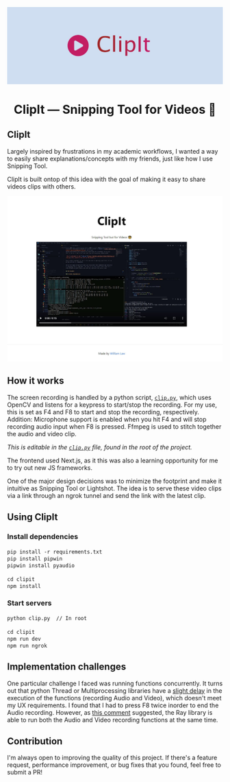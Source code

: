 <div align="center">
  <img src="assets/clipit.jpg" alt="ClipIt - Snipping Tool for Videos">

  # ClipIt — Snipping Tool for Videos 📎
</div>

## ClipIt 

Largely inspired by frustrations in my academic workflows, I wanted a way to 
easily share explanations/concepts with my friends, just like how I use 
Snipping Tool. 

ClipIt is built ontop of this idea with the goal of making it easy to share
videos clips with others.

<div align="center">
  <img src="assets/new demo.jpg" alt="ClipIt Demo">
</div>

## How it works

The screen recording is handled by a python script, [`clip.py`](https://github.com/wlawt/clipit/blob/master/clip.py), which uses 
OpenCV and listens for a keypress to start/stop the recording. For my use, 
this is set as F4 and F8 to start and stop the recording, respectively. Addition:
Microphone support is enabled when you hit F4 and will stop recording audio input
when F8 is pressed. Ffmpeg is used to stitch together the audio and video clip.

_This is editable in the [`clip.py`](https://github.com/wlawt/clipit/blob/master/clip.py) file, found in the root of the project._

The frontend used Next.js, as it this was also a learning opportunity for me
to try out new JS frameworks. 

One of the major design decisions was to minimize the footprint and make it intuitive 
as Snipping Tool or Lightshot. The idea is to serve these video clips via a 
link through an ngrok tunnel and send the link with the latest clip.

## Using ClipIt

### Install dependencies

```
pip install -r requirements.txt
pip install pipwin
pipwin install pyaudio

cd clipit
npm install
```

### Start servers

```
python clip.py  // In root

cd clipit 
npm run dev
npm run ngrok
```

## Implementation challenges

One particular challenge I faced was running functions concurrently. It turns out 
that python Thread or Multiprocessing libraries have a [slight delay](https://stackoverflow.com/a/33064260/13283328) in the
execution of the functions (recording Audio and Video), which doesn't meet my UX requirements. I found that
I had to press F8 twice inorder to end the Audio recording. However, as [this comment](https://stackoverflow.com/a/54509012/13283328)
suggested, the Ray library is able to run both the Audio and Video recording functions at the same time.

## Contribution

I'm always open to improving the quality of this project. If there's a feature request, 
performance improvement, or bug fixes that you found, feel free to submit a PR!